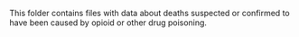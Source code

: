 This folder contains files with data about deaths suspected or confirmed to have been caused by opioid or other drug poisoning.
